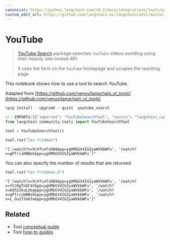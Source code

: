 ```yaml
---
canonical: https://python.langchain.com/v0.2/docs/integrations/tools/youtube/
custom_edit_url: https://github.com/langchain-ai/langchain/edit/master/docs/docs/integrations/tools/youtube.ipynb
---
```


# YouTube

>[YouTube Search](https://github.com/joetats/youtube_search) package searches `YouTube` videos avoiding using their heavily rate-limited API.
>
>It uses the form on the `YouTube` homepage and scrapes the resulting page.

This notebook shows how to use a tool to search YouTube.

Adapted from [https://github.com/venuv/langchain_yt_tools](https://github.com/venuv/langchain_yt_tools)


```python
%pip install --upgrade --quiet  youtube_search
```


```python
<!--IMPORTS:[{"imported": "YouTubeSearchTool", "source": "langchain_community.tools", "docs": "https://api.python.langchain.com/en/latest/tools/langchain_community.tools.youtube.search.YouTubeSearchTool.html", "title": "YouTube"}]-->
from langchain_community.tools import YouTubeSearchTool
```


```python
tool = YouTubeSearchTool()
```


```python
tool.run("lex fridman")
```



```output
"['/watch?v=VcVfceTsD0A&pp=ygUMbGV4IGZyaWVkbWFu', '/watch?v=gPfriiHBBek&pp=ygUMbGV4IGZyaWVkbWFu']"
```


You can also specify the number of results that are returned


```python
tool.run("lex friedman,5")
```



```output
"['/watch?v=VcVfceTsD0A&pp=ygUMbGV4IGZyaWVkbWFu', '/watch?v=YVJ8gTnDC4Y&pp=ygUMbGV4IGZyaWVkbWFu', '/watch?v=Udh22kuLebg&pp=ygUMbGV4IGZyaWVkbWFu', '/watch?v=gPfriiHBBek&pp=ygUMbGV4IGZyaWVkbWFu', '/watch?v=L_Guz73e6fw&pp=ygUMbGV4IGZyaWVkbWFu']"
```



## Related

- Tool [conceptual guide](/docs/concepts/#tools)
- Tool [how-to guides](/docs/how_to/#tools)